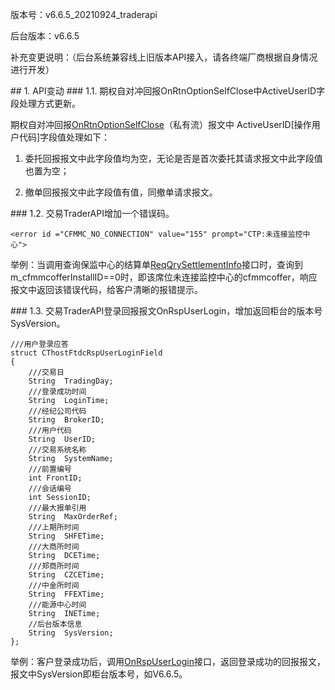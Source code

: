 <p>版本号：v6.6.5_20210924_traderapi</p>
<p>后台版本：v6.6.5</p>
<p>补充变更说明：（后台系统兼容线上旧版本API接入，请各终端厂商根据自身情况进行开发）</p>
<span class="anchor" id="ea73fdae-377a-49c3-9b1c-8f809797e8de"></span>
## 1. API变动
<span class="anchor" id="b34001b3-806d-4dae-a230-6b0aee63bcae"></span>
### 1.1. 期权自对冲回报OnRtnOptionSelfClose中ActiveUserID字段处理方式更新。
<p>期权自对冲回报<a href="../JYJK/CTHOSTFTDCTRADERAPI/ONRTNOPTIONSELFCLOSE.html#anchor-id-01">OnRtnOptionSelfClose</a>（私有流）报文中 ActiveUserID[操作用户代码]字段值处理如下：</p>
<ol>
<li><p>委托回报报文中此字段值均为空，无论是否是首次委托其请求报文中此字段值也置为空；</p></li>
<li><p>撤单回报报文中此字段值有值，同撤单请求报文。</p></li>
</ol>
<span class="anchor" id="b23b0cd7-f024-45e3-b44a-2e4450a4d217"></span>
### 1.2. 交易TraderAPI增加一个错误码。
<p><code>&lt;error id ="CFMMC_NO_CONNECTION" value="155" prompt="CTP:未连接监控中心"&gt;</code></p>
<p>举例：当调用查询保监中心的结算单<a href="../JYJK/CTHOSTFTDCTRADERSPI/REQQRYSETTLEMENTINFO/">ReqQrySettlementInfo</a>接口时，查询到m_cfmmcofferInstallID==0时，即该席位未连接监控中心的cfmmcoffer，响应报文中返回该错误代码，给客户清晰的报错提示。</p>
<span class="anchor" id="62ba2b70-6d7e-4856-b605-8b9e07b60f76"></span>
### 1.3. 交易TraderAPI登录回报报文OnRspUserLogin，增加返回柜台的版本号SysVersion。
<pre><code>///用户登录应答
struct CThostFtdcRspUserLoginField
{
    ///交易日
    String  TradingDay;
    ///登录成功时间
    String  LoginTime;
    ///经纪公司代码
    String  BrokerID;
    ///用户代码
    String  UserID;
    ///交易系统名称
    String  SystemName;
    ///前置编号
    int FrontID;
    ///会话编号
    int SessionID;
    ///最大报单引用
    String  MaxOrderRef;
    ///上期所时间
    String  SHFETime;
    ///大商所时间
    String  DCETime;
    ///郑商所时间
    String  CZCETime;
    ///中金所时间
    String  FFEXTime;
    ///能源中心时间
    String  INETime;
    //后台版本信息
    String  SysVersion;
};
</code></pre>
<p>举例：客户登录成功后，调用<a href="../HQJK/CTHOSTFTDCMDSPI/ONRSPUSERLOGIN/">OnRspUserLogin</a>接口，返回登录成功的回报报文，报文中SysVersion即柜台版本号，如V6.6.5。</p>
